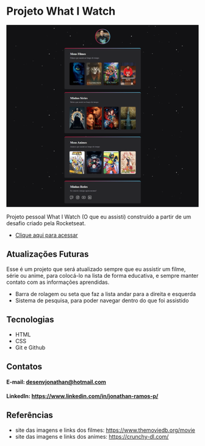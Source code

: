 # Projeto What I Watch

![preview](./.github/preview.png)


 Projeto pessoal What I Watch (O que eu assisti) construído a partir de um desafio criado pela Rocketseat.
- [Clique aqui para acessar](https://desenvjonathan.github.io/what-i-watch/)

## Atualizações Futuras 
Esse é um projeto que será atualizado sempre que eu assistir um filme, série ou anime, para colocá-lo na lista de forma educativa, e sempre manter contato com as informações aprendidas.
- Barra de rolagem ou seta que faz a lista andar para a direita e esquerda
- Sistema de pesquisa, para poder navegar dentro do que foi assistido

## Tecnologias

- HTML
- CSS 
- Git e Github


## Contatos

#### E-mail: desenvjonathan@hotmail.com
#### LinkedIn: https://www.linkedin.com/in/jonathan-ramos-p/

## Referências

- site das imagens e links dos filmes: https://www.themoviedb.org/movie
- site das imagens e links dos animes: https://crunchy-dl.com/